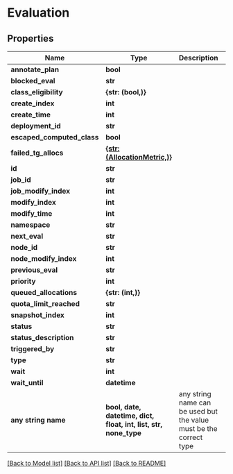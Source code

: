 # Evaluation


## Properties
Name | Type | Description | Notes
------------ | ------------- | ------------- | -------------
**annotate_plan** | **bool** |  | [optional] 
**blocked_eval** | **str** |  | [optional] 
**class_eligibility** | **{str: (bool,)}** |  | [optional] 
**create_index** | **int** |  | [optional] 
**create_time** | **int** |  | [optional] 
**deployment_id** | **str** |  | [optional] 
**escaped_computed_class** | **bool** |  | [optional] 
**failed_tg_allocs** | [**{str: (AllocationMetric,)}**](AllocationMetric.md) |  | [optional] 
**id** | **str** |  | [optional] 
**job_id** | **str** |  | [optional] 
**job_modify_index** | **int** |  | [optional] 
**modify_index** | **int** |  | [optional] 
**modify_time** | **int** |  | [optional] 
**namespace** | **str** |  | [optional] 
**next_eval** | **str** |  | [optional] 
**node_id** | **str** |  | [optional] 
**node_modify_index** | **int** |  | [optional] 
**previous_eval** | **str** |  | [optional] 
**priority** | **int** |  | [optional] 
**queued_allocations** | **{str: (int,)}** |  | [optional] 
**quota_limit_reached** | **str** |  | [optional] 
**snapshot_index** | **int** |  | [optional] 
**status** | **str** |  | [optional] 
**status_description** | **str** |  | [optional] 
**triggered_by** | **str** |  | [optional] 
**type** | **str** |  | [optional] 
**wait** | **int** |  | [optional] 
**wait_until** | **datetime** |  | [optional] 
**any string name** | **bool, date, datetime, dict, float, int, list, str, none_type** | any string name can be used but the value must be the correct type | [optional]

[[Back to Model list]](../README.md#documentation-for-models) [[Back to API list]](../README.md#documentation-for-api-endpoints) [[Back to README]](../README.md)


